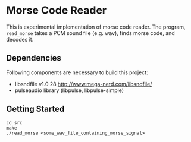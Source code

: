 # Morse Code Reader

This is experimental implementation of morse code reader.
The program, `read_morse` takes a PCM sound file (e.g. wav),
finds morse code, and decodes it.

## Dependencies
Following components are necessary to build this project:
- libsndfile v1.0.28 http://www.mega-nerd.com/libsndfile/
- pulseaudio library (libpulse, libpulse-simple)

## Getting Started
```
cd src
make
./read_morse <some_wav_file_containing_morse_signal>
```